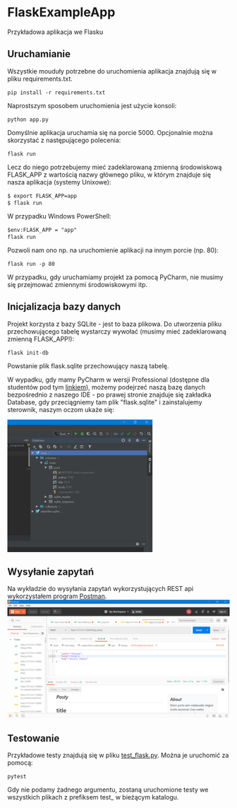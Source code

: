 # FlaskExampleApp

Przykładowa aplikacja we Flasku

## Uruchamianie
Wszystkie mouduły potrzebne do uruchomienia aplikacja znajdują się w pliku requirements.txt.
```
pip install -r requirements.txt
```
Naprostszym sposobem uruchomienia jest użycie konsoli:
```
python app.py
```
Domyślnie aplikacja uruchamia się na porcie 5000. Opcjonalnie można skorzystać z następującego polecenia:
```
flask run
```
Lecz do niego potrzebujemy mieć zadeklarowaną zmienną środowiskową FLASK_APP z wartością nazwy głównego pliku, w którym znajduje się nasza aplikacja (systemy Unixowe):
```
$ export FLASK_APP=app
$ flask run
```
W przypadku Windows PowerShell:
```
$env:FLASK_APP = "app"
flask run
```
Pozwoli nam ono np. na uruchomienie aplikacji na innym porcie (np. 80):
```
flask run -p 80
```
W przypadku, gdy uruchamiamy projekt za pomocą PyCharm, nie musimy się przejmować zmiennymi środowiskowymi itp.

## Inicjalizacja bazy danych
Projekt korzysta z bazy SQLite - jest to baza plikowa. Do utworzenia pliku przechowującego tabelę wystarczy wywołać (musimy mieć zadeklarowaną zmienną FLASK_APP!):
```
flask init-db
```
Powstanie plik flask.sqlite przechowujący naszą tabelę.

W wypadku, gdy mamy PyCharm w wersji Professional (dostępne dla studentów pod tym [linkiem](https://www.jetbrains.com/student/)), 
możemy podejrzeć naszą bazę danych bezpośrednio z naszego IDE - po prawej stronie znajduje się zakładka Database, 
gdy przeciągniemy tam plik "flask.sqlite" i zainstalujemy sterownik, naszym oczom ukaże się:

<img height="300" src="dcScreen.png">

## Wysyłanie zapytań

Na wykładzie do wysyłania zapytań wykorzystujących REST api wykorzystałem program [Postman](https://www.getpostman.com/).
![](screen.png)

## Testowanie
Przykładowe testy znajdują się w pliku [test_flask.py](test_flask.py). Można je uruchomić za pomocą:
```
pytest
```
Gdy nie podamy żadnego argumentu, zostaną uruchomione testy we wszystkich plikach z prefiksem test_ w bieżącym katalogu.
